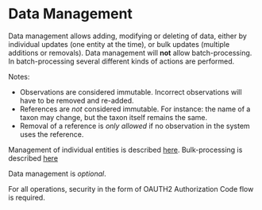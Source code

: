 # Data Management

Data management allows adding, modifying or deleting of data, either by individual updates (one entity at the time), or bulk updates (multiple additions or removals).
Data management will **not** allow batch-processing. In batch-processing several different kinds of actions are performed.

Notes:

- Observations are considered immutable. Incorrect observations will have to be removed and re-added.
- References are *not* considered immutable. For instance: the name of a taxon may change, but the taxon itself remains the same.
- Removal of a reference is *only allowed* if no observation in the system uses the reference.

Management of individual entities is described [here](data-management-individual.md).
Bulk-processing is described [here](data-management-bulk.md)

Data management is *optional*.

For all operations, security in the form of OAUTH2 Authorization Code flow is required.
